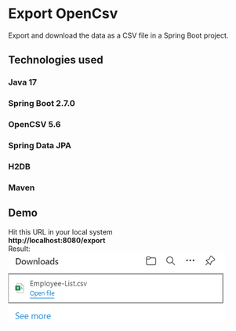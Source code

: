 # Export OpenCsv

Export and download the data as a CSV file in a Spring Boot project.

## Technologies used

### Java 17

### Spring Boot 2.7.0

### OpenCSV 5.6

### Spring Data JPA

### H2DB

### Maven

## Demo

Hit this URL in your local system<br>
<strong>http://localhost:8080/export</strong><br>
Result:<br>
<img src="./imgs/img1.png"/>
